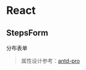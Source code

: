 # React

## StepsForm
分布表单
> 属性设计参考：[antd-pro](https://procomponents.ant.design/components/steps-form)